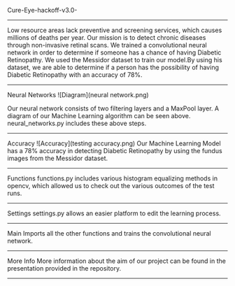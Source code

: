 Cure-Eye-hackoff-v3.0-
____________________________
Low resource areas lack preventive and screening services, which causes millions of deaths per year. Our mission is to detect chronic diseases through non-invasive retinal scans. We trained a convolutional neural network in order to determine if someone has a chance of having Diabetic Retinopathy. We used the Messidor dataset to train our model.By using his dataset, we are able to determine if a person has the possibility of having Diabetic Retinopathy with an accuracy of 78%.

__________________________________________________
Neural Networks
![Diagram](neural network.png)

Our neural network consists of two filtering layers and a MaxPool layer. A diagram of our Machine Learning algorithm can be seen above. neural_networks.py includes these above steps.
_________________________________________________


Accuracy
![Accuracy](testing accuracy.png) Our Machine Learning Model has a 78% accuracy in detecting Diabetic Retinopathy by using the fundus images from the Messidor dataset.

________________________________________


Functions
functions.py includes various histogram equalizing methods in opencv, which allowed us to check out the various outcomes of the test runs.
______________________________________


Settings
settings.py allows an easier platform to edit the learning process.
___________________________________

Main
Imports all the other functions and trains the convolutional neural network.
___________________________________

More Info
More information about the aim of our project can be found in the presentation provided in the repository.
__________________________________
